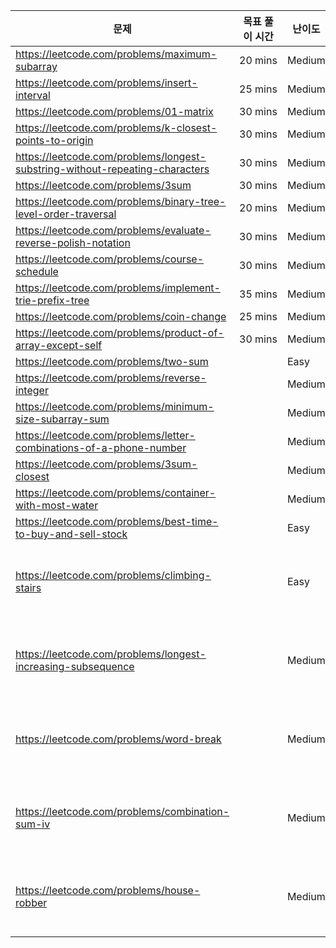 | 문제                                                                         | 목표 풀이 시간 | 난이도 | 유형       | 상태     | 풀이                                                               |
| ---------------------------------------------------------------------------- | -------------- | ------ | ---------- | -------- | ------------------------------------------------------------------ |
| https://leetcode.com/problems/maximum-subarray                               | 20 mins        | Medium |            | `REPEAT` | [Link](./230717_Maximum-Subarray.js)                               |
| https://leetcode.com/problems/insert-interval                                | 25 mins        | Medium |            | `REPEAT` | [Link](./230719_Insert-Interval.js)                                |
| https://leetcode.com/problems/01-matrix                                      | 30 mins        | Medium |            | `REPEAT` | [Link](./230717_01-Matrix.js)                                      |
| https://leetcode.com/problems/k-closest-points-to-origin                     | 30 mins        | Medium |            | `SOLVE`  | [Link](./230719_K-Closest-Points-to-Origin.js)                     |
| https://leetcode.com/problems/longest-substring-without-repeating-characters | 30 mins        | Medium |            | `SOLVE`  | [Link](./230717_Longest-Substring-Without-Repeating-Characters.js) |
| https://leetcode.com/problems/3sum                                           | 30 mins        | Medium |            | `REPEAT` | [Link](./230717_3Sum.js)                                           |
| https://leetcode.com/problems/binary-tree-level-order-traversal              | 20 mins        | Medium |            | `REPEAT` | [Link](./230719_Binary-Tree-Level-Order-Traversal.js)              |
| https://leetcode.com/problems/evaluate-reverse-polish-notation               | 30 mins        | Medium |            | `SOLVE`  | [Link](./230719_Evaluate-Reverse-Polish-Notation.js)               |
| https://leetcode.com/problems/course-schedule                                | 30 mins        | Medium |            | `REPEAT` | [Link](./230718_Course-Schedule.js)                                |
| https://leetcode.com/problems/implement-trie-prefix-tree                     | 35 mins        | Medium |            | `REPEAT` | [Link](./230719_Implement-Trie.js)                                 |
| https://leetcode.com/problems/coin-change                                    | 25 mins        | Medium |            | `REPEAT` | [Link](./230718_Coin-Change.js)                                    |
| https://leetcode.com/problems/product-of-array-except-self                   | 30 mins        | Medium |            | `REPEAT` | [Link](./230718_Product-of-Array-Except-Self.js)                   |
| https://leetcode.com/problems/two-sum                                        |                | Easy   |            | `SOLVE`  | [Link](./230720_Two-Sum.js)                                        |
| https://leetcode.com/problems/reverse-integer                                |                | Medium |            | `SOLVE`  | [Link](./230720_Reverse-Integer.js)                                |
| https://leetcode.com/problems/minimum-size-subarray-sum                      |                | Medium |            | `REPEAT` | [Link](./230720_Minimum-Size-Subarray-Sum.js)                      |
| https://leetcode.com/problems/letter-combinations-of-a-phone-number          |                | Medium |            | `REPEAT` | [Link](./230723_Letter-Combinations-of-a-Phone-Number.js)          |
| https://leetcode.com/problems/3sum-closest                                   |                | Medium |            | `REPEAT` | [Link](./230724_3Sum-Closest.js)                                   |
| https://leetcode.com/problems/container-with-most-water                      |                | Medium |            | `SOLVE`  | [Link](./230827_Container-With-Most-Water.js)                      |
| https://leetcode.com/problems/best-time-to-buy-and-sell-stock                |                | Easy   |            | `REPEAT` | [Link](./230828_Best-Time-to-Buy-and-Sell-Stock.js)                |
| https://leetcode.com/problems/climbing-stairs                                |                | Easy   | 동적계획법 | `SOLVE`  | [Link](./230829_Climbing-Stairs.js)                                |
| https://leetcode.com/problems/longest-increasing-subsequence                 |                | Medium | 동적계획법 | `REPEAT` | [Link](./230829_Longest-Increasing-Subsequence.js)                 |
| https://leetcode.com/problems/word-break                                     |                | Medium | 동적계획법 | `REPEAT` | [Link](./230828_Word-Break.js)                                     |
| https://leetcode.com/problems/combination-sum-iv                             |                | Medium | 동적계획법 | `REPEAT` | [Link](./230830_Combination-Sum-IV.js)                             |
| https://leetcode.com/problems/house-robber                                   |                | Medium | 동적계획법 | `REPEAT` | [Link](./230830_House-Robber.js)                                   |
